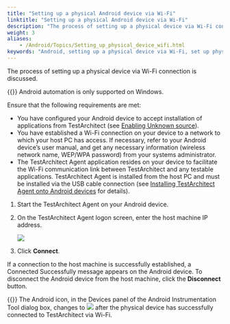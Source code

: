 ```yaml
--- 
title: "Setting up a physical Android device via Wi-Fi"
linktitle: "Setting up a physical Android device via Wi-Fi"
description: "The process of setting up a physical device via Wi-Fi connection is discussed."
weight: 3
aliases: 
    - /Android/Topics/Setting_up_physical_device_wifi.html
keywords: "Android, setting up a physical device via Wi-Fi, set up physical device Wi-Fi (Android), physical device Wi-Fi (Android), connecting Android, Wi-Fi, Android connection"
---
```


The process of setting up a physical device via Wi-Fi connection is discussed.

{{<important>}} Android automation is only supported on Windows.

Ensure that the following requirements are met:

-   You have configured your Android device to accept installation of applications from TestArchitect \(see [Enabling Unknown source](/automation-guide/application-testing/mobile-testing/testing-mobile-applications/android-automation/setting-up-the-test-environment/configuring-android-testing-on-target-devices/basic-configuration)\).
-   You have established a Wi-Fi connection on your device to a network to which your host PC has access. If necessary, refer to your Android device’s user manual, and get any necessary information \(wireless network name, WEP/WPA password\) from your systems administrator.
-   The TestArchitect Agent application resides on your device to facilitate the Wi-Fi communication link between TestArchitect and any testable applications. TestArchitect Agent is installed from the host PC and must be installed via the USB cable connection \(see [Installing TestArchitect Agent onto Android devices](/automation-guide/application-testing/mobile-testing/testing-mobile-applications/android-automation/setting-up-the-test-environment/setting-up-android-automation/about-testarchitect-agent-in-android/installing-testarchitect-agent) for details\).

1.  Start the TestArchitect Agent on your Android device.

2.  On the TestArchitect Agent logon screen, enter the host machine IP address.

    ![](/images/Android/Images/android_1.png)

3.  Click **Connect**.


If a connection to the host machine is successfully established, a Connected Successfully message appears on the Android device. To disconnect the Android device from the host machine, click the **Disconnect** button.

{{<tip>}} The Android icon, in the Devices panel of the Android Instrumentation Tool dialog box, changes to ![](/images/Android/Images/android_6.png) after the physical device has successfully connected to TestArchitect via Wi-Fi.




